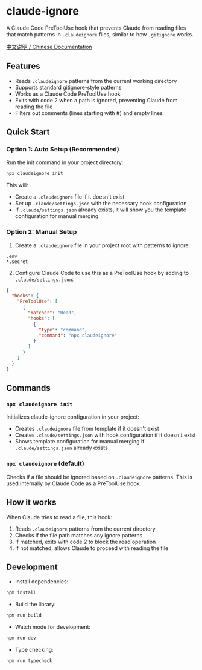 # claude-ignore

A Claude Code PreToolUse hook that prevents Claude from reading files that match patterns in `.claudeignore` files, similar to how `.gitignore` works.

[中文说明 / Chinese Documentation](README_CN.md)

## Features

- Reads `.claudeignore` patterns from the current working directory
- Supports standard gitignore-style patterns
- Works as a Claude Code PreToolUse hook
- Exits with code 2 when a path is ignored, preventing Claude from reading the file
- Filters out comments (lines starting with #) and empty lines

## Quick Start

### Option 1: Auto Setup (Recommended)

Run the init command in your project directory:

```bash
npx claudeignore init
```

This will:

- Create a `.claudeignore` file if it doesn't exist
- Set up `.claude/settings.json` with the necessary hook configuration
- If `.claude/settings.json` already exists, it will show you the template configuration for manual merging

### Option 2: Manual Setup

1. Create a `.claudeignore` file in your project root with patterns to ignore:

```
.env
*.secret
```

2. Configure Claude Code to use this as a PreToolUse hook by adding to `.claude/settings.json`:

```json
{
  "hooks": {
    "PreToolUse": [
      {
        "matcher": "Read",
        "hooks": [
          {
            "type": "command",
            "command": "npx claudeignore"
          }
        ]
      }
    ]
  }
}
```

## Commands

### `npx claudeignore init`

Initializes claude-ignore configuration in your project:

- Creates `.claudeignore` file from template if it doesn't exist
- Creates `.claude/settings.json` with hook configuration if it doesn't exist
- Shows template configuration for manual merging if `.claude/settings.json` already exists

### `npx claudeignore` (default)

Checks if a file should be ignored based on `.claudeignore` patterns. This is used internally by Claude Code as a PreToolUse hook.

## How it works

When Claude tries to read a file, this hook:

1. Reads `.claudeignore` patterns from the current directory
2. Checks if the file path matches any ignore patterns
3. If matched, exits with code 2 to block the read operation
4. If not matched, allows Claude to proceed with reading the file

## Development

- Install dependencies:

```bash
npm install
```

- Build the library:

```bash
npm run build
```

- Watch mode for development:

```bash
npm run dev
```

- Type checking:

```bash
npm run typecheck
```
